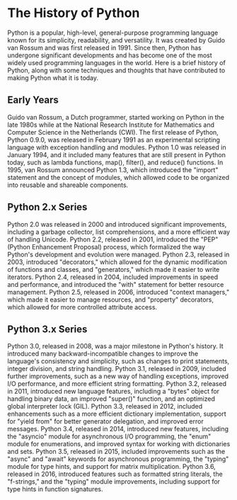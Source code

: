 # The History of Python #

Python is a popular, high-level, general-purpose programming language known for its simplicity, readability, and versatility. It was created by Guido van Rossum and was first released in 1991. Since then, Python has undergone significant developments and has become one of the most widely used programming languages in the world. Here is a brief history of Python, along with some techniques and thoughts that have contributed to making Python what it is today.

## Early Years ##
Guido van Rossum, a Dutch programmer, started working on Python in the late 1980s while at the National Research Institute for Mathematics and Computer Science in the Netherlands (CWI).
The first release of Python, Python 0.9.0, was released in February 1991 as an experimental scripting language with exception handling and modules.
Python 1.0 was released in January 1994, and it included many features that are still present in Python today, such as lambda functions, map(), filter(), and reduce() functions.
In 1995, van Rossum announced Python 1.3, which introduced the "import" statement and the concept of modules, which allowed code to be organized into reusable and shareable components.

## Python 2.x Series ##
Python 2.0 was released in 2000 and introduced significant improvements, including a garbage collector, list comprehensions, and a more efficient way of handling Unicode.
Python 2.2, released in 2001, introduced the "PEP" (Python Enhancement Proposal) process, which formalized the way Python's development and evolution were managed.
Python 2.3, released in 2003, introduced "decorators," which allowed for the dynamic modification of functions and classes, and "generators," which made it easier to write iterators.
Python 2.4, released in 2004, included improvements in speed and performance, and introduced the "with" statement for better resource management.
Python 2.5, released in 2006, introduced "context managers," which made it easier to manage resources, and "property" decorators, which allowed for more controlled attribute access.

## Python 3.x Series ##
Python 3.0, released in 2008, was a major milestone in Python's history. It introduced many backward-incompatible changes to improve the language's consistency and simplicity, such as changes to print statements, integer division, and string handling.
Python 3.1, released in 2009, included further improvements, such as a new way of handling exceptions, improved I/O performance, and more efficient string formatting.
Python 3.2, released in 2011, introduced new language features, including a "bytes" object for handling binary data, an improved "super()" function, and an optimized global interpreter lock (GIL).
Python 3.3, released in 2012, included enhancements such as a more efficient dictionary implementation, support for "yield from" for better generator delegation, and improved error messages.
Python 3.4, released in 2014, introduced new features, including the "asyncio" module for asynchronous I/O programming, the "enum" module for enumerations, and improved syntax for working with dictionaries and sets.
Python 3.5, released in 2015, included improvements such as the "async" and "await" keywords for asynchronous programming, the "typing" module for type hints, and support for matrix multiplication.
Python 3.6, released in 2016, introduced features such as formatted string literals, the "f-strings," and the "typing" module improvements, including support for type hints in function signatures.
